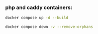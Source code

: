 ### php and caddy containers:
```bash
docker compose up -d --build
```

```bash
docker compose down -v --remove-orphans
```
